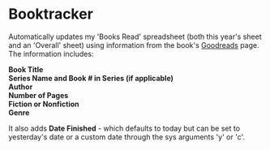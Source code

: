 # Booktracker
Automatically updates my 'Books Read' spreadsheet (both this year's sheet and an 'Overall' sheet) using information from the book's [Goodreads](https://www.goodreads.com/) page. The information includes:  

**Book Title**  
**Series Name and Book # in Series (if applicable)**  
**Author**  
**Number of Pages**  
**Fiction or Nonfiction**  
**Genre**  

It also adds **Date Finished** - which defaults to today but can be set to yesterday's date or a custom date through the sys arguments 'y' or 'c'.